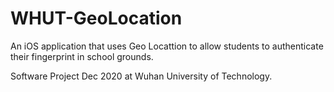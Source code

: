# WHUT-GeoLocation
An iOS application that uses Geo Locattion to allow students to authenticate their fingerprint in school grounds.

Software Project Dec 2020 at Wuhan University of Technology. 

